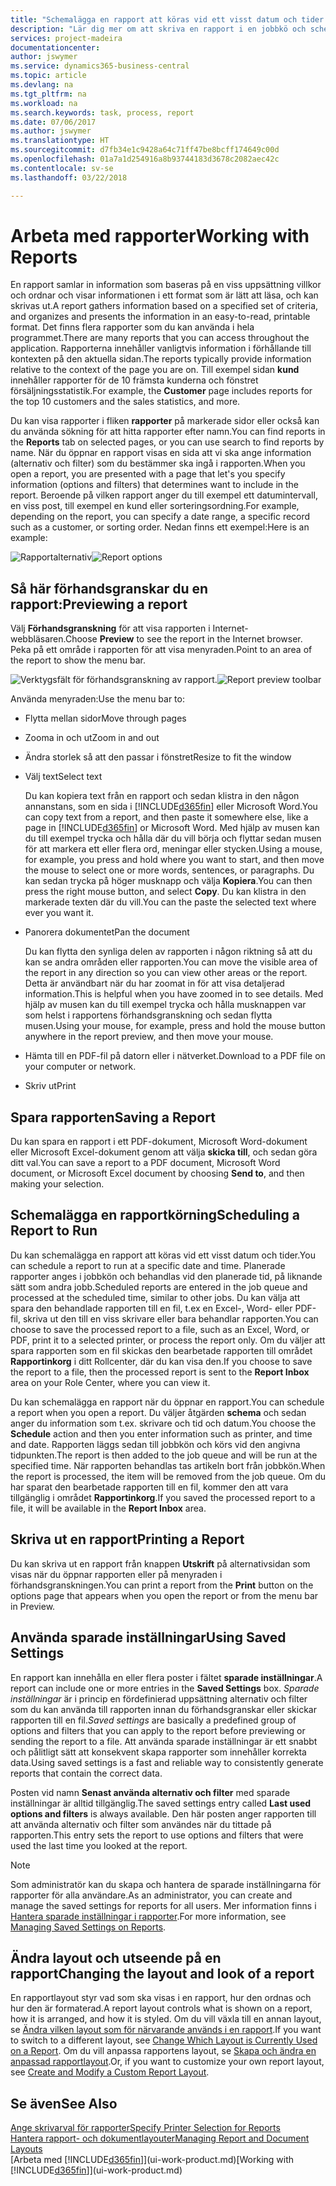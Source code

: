 ```yaml
---
title: "Schemalägga en rapport att köras vid ett visst datum och tider | Microsoft Docs"
description: "Lär dig mer om att skriva en rapport i en jobbkö och schemalägga den att behandlas vid en viss tidpunkt."
services: project-madeira
documentationcenter: 
author: jswymer
ms.service: dynamics365-business-central
ms.topic: article
ms.devlang: na
ms.tgt_pltfrm: na
ms.workload: na
ms.search.keywords: task, process, report
ms.date: 07/06/2017
ms.author: jswymer
ms.translationtype: HT
ms.sourcegitcommit: d7fb34e1c9428a64c71ff47be8bcff174649c00d
ms.openlocfilehash: 01a7a1d254916a8b93744183d3678c2082aec42c
ms.contentlocale: sv-se
ms.lasthandoff: 03/22/2018

---
```

# <a name="working-with-reports"></a><span data-ttu-id="c30da-103">Arbeta med rapporter</span><span class="sxs-lookup"><span data-stu-id="c30da-103">Working with Reports</span></span>
<span data-ttu-id="c30da-104">En rapport samlar in information som baseras på en viss uppsättning villkor och ordnar och visar informationen i ett format som är lätt att läsa, och kan skrivas ut.</span><span class="sxs-lookup"><span data-stu-id="c30da-104">A report gathers information based on a specified set of criteria, and organizes and presents the information in an easy-to-read, printable format.</span></span> <span data-ttu-id="c30da-105">Det finns flera rapporter som du kan använda i hela programmet.</span><span class="sxs-lookup"><span data-stu-id="c30da-105">There are many reports that you can access throughout the application.</span></span> <span data-ttu-id="c30da-106">Rapporterna innehåller vanligtvis information i förhållande till kontexten på den aktuella sidan.</span><span class="sxs-lookup"><span data-stu-id="c30da-106">The reports typically provide information relative to the context of the page you are on.</span></span> <span data-ttu-id="c30da-107">Till exempel sidan **kund** innehåller rapporter för de 10 främsta kunderna och fönstret försäljningsstatistik.</span><span class="sxs-lookup"><span data-stu-id="c30da-107">For example, the **Customer** page includes reports for the top 10 customers and the sales statistics, and more.</span></span>

<span data-ttu-id="c30da-108">Du kan visa rapporter i fliken **rapporter** på markerade sidor eller också kan du använda sökning för att hitta rapporter efter namn.</span><span class="sxs-lookup"><span data-stu-id="c30da-108">You can find reports in the **Reports** tab on selected pages, or you can use search to find reports by name.</span></span> <span data-ttu-id="c30da-109">När du öppnar en rapport visas en sida att vi ska ange information (alternativ och filter) som du bestämmer ska ingå i rapporten.</span><span class="sxs-lookup"><span data-stu-id="c30da-109">When you open a report, you are presented with a page that let's you specify information (options and filters) that determines want to include in the report.</span></span> <span data-ttu-id="c30da-110">Beroende på vilken rapport anger du till exempel ett datumintervall, en viss post, till exempel en kund eller sorteringsordning.</span><span class="sxs-lookup"><span data-stu-id="c30da-110">For example, depending on the report, you can specify a date range, a specific record such as a customer, or sorting order.</span></span> <span data-ttu-id="c30da-111">Nedan finns ett exempel:</span><span class="sxs-lookup"><span data-stu-id="c30da-111">Here is an example:</span></span>

<span data-ttu-id="c30da-112">![Rapportalternativ](media/report_options.png "Rapportalternativ")</span><span class="sxs-lookup"><span data-stu-id="c30da-112">![Report options](media/report_options.png "Report options")</span></span>

## <a name="previewing-a-report"></a><span data-ttu-id="c30da-113">Så här förhandsgranskar du en rapport:</span><span class="sxs-lookup"><span data-stu-id="c30da-113">Previewing a report</span></span>
<span data-ttu-id="c30da-114">Välj **Förhandsgranskning** för att visa rapporten i Internet-webbläsaren.</span><span class="sxs-lookup"><span data-stu-id="c30da-114">Choose **Preview** to see the report in the Internet browser.</span></span> <span data-ttu-id="c30da-115">Peka på ett område i rapporten för att visa menyraden.</span><span class="sxs-lookup"><span data-stu-id="c30da-115">Point to an area of the report to show the menu bar.</span></span>  

<span data-ttu-id="c30da-116">![Verktygsfält för förhandsgranskning av rapport](media/report_viewer.png "Verktygsfält för förhandsgranskning av rapport").</span><span class="sxs-lookup"><span data-stu-id="c30da-116">![Report preview toolbar](media/report_viewer.png "Report preview toolbar")</span></span>

<span data-ttu-id="c30da-117">Använda menyraden:</span><span class="sxs-lookup"><span data-stu-id="c30da-117">Use the menu bar to:</span></span>

-   <span data-ttu-id="c30da-118">Flytta mellan sidor</span><span class="sxs-lookup"><span data-stu-id="c30da-118">Move through pages</span></span>
-   <span data-ttu-id="c30da-119">Zooma in och ut</span><span class="sxs-lookup"><span data-stu-id="c30da-119">Zoom in and out</span></span>
-   <span data-ttu-id="c30da-120">Ändra storlek så att den passar i fönstret</span><span class="sxs-lookup"><span data-stu-id="c30da-120">Resize to fit the window</span></span>
-   <span data-ttu-id="c30da-121">Välj text</span><span class="sxs-lookup"><span data-stu-id="c30da-121">Select text</span></span>

    <span data-ttu-id="c30da-122">Du kan kopiera text från en rapport och sedan klistra in den någon annanstans, som en sida i [!INCLUDE[d365fin](includes/d365fin_md.md)] eller Microsoft Word.</span><span class="sxs-lookup"><span data-stu-id="c30da-122">You can copy text from a report, and then paste it somewhere else, like a page in [!INCLUDE[d365fin](includes/d365fin_md.md)] or Microsoft Word.</span></span>  <span data-ttu-id="c30da-123">Med hjälp av musen kan du till exempel trycka och hålla där du vill börja och flyttar sedan musen för att markera ett eller flera ord, meningar eller stycken.</span><span class="sxs-lookup"><span data-stu-id="c30da-123">Using a mouse, for example, you press and hold where you want to start, and then move the mouse to select one or more words, sentences, or paragraphs.</span></span> <span data-ttu-id="c30da-124">Du kan sedan trycka på höger musknapp och välja **Kopiera**.</span><span class="sxs-lookup"><span data-stu-id="c30da-124">You can then press the right mouse button, and select **Copy**.</span></span> <span data-ttu-id="c30da-125">Du kan klistra in den markerade texten där du vill.</span><span class="sxs-lookup"><span data-stu-id="c30da-125">You can the paste the selected text where ever you want it.</span></span>
-   <span data-ttu-id="c30da-126">Panorera dokumentet</span><span class="sxs-lookup"><span data-stu-id="c30da-126">Pan the document</span></span>

    <span data-ttu-id="c30da-127">Du kan flytta den synliga delen av rapporten i någon riktning så att du kan se andra områden eller rapporten.</span><span class="sxs-lookup"><span data-stu-id="c30da-127">You can move the visible area of the report in any direction so you can view other areas or the report.</span></span> <span data-ttu-id="c30da-128">Detta är användbart när du har zoomat in för att visa detaljerad information.</span><span class="sxs-lookup"><span data-stu-id="c30da-128">This is helpful when you have zoomed in to see details.</span></span>  <span data-ttu-id="c30da-129">Med hjälp av musen kan du till exempel trycka och hålla musknappen var som helst i rapportens förhandsgranskning och sedan flytta musen.</span><span class="sxs-lookup"><span data-stu-id="c30da-129">Using your mouse, for example, press and hold the mouse button anywhere in the report preview, and then move your mouse.</span></span>

-   <span data-ttu-id="c30da-130">Hämta till en PDF-fil på datorn eller i nätverket.</span><span class="sxs-lookup"><span data-stu-id="c30da-130">Download to a PDF file on your computer or network.</span></span>
-   <span data-ttu-id="c30da-131">Skriv ut</span><span class="sxs-lookup"><span data-stu-id="c30da-131">Print</span></span>


## <a name="saving-a-report"></a><span data-ttu-id="c30da-132">Spara rapporten</span><span class="sxs-lookup"><span data-stu-id="c30da-132">Saving a Report</span></span>
<span data-ttu-id="c30da-133">Du kan spara en rapport i ett PDF-dokument, Microsoft Word-dokument eller Microsoft Excel-dokument genom att välja **skicka till**, och sedan göra ditt val.</span><span class="sxs-lookup"><span data-stu-id="c30da-133">You can save a report to a PDF document, Microsoft Word document, or Microsoft Excel document by choosing **Send to**, and then making your selection.</span></span>

## <a name="ScheduleReport"></a> <span data-ttu-id="c30da-134">Schemalägga en rapportkörning</span><span class="sxs-lookup"><span data-stu-id="c30da-134">Scheduling a Report to Run</span></span>
<span data-ttu-id="c30da-135">Du kan schemalägga en rapport att köras vid ett visst datum och tider.</span><span class="sxs-lookup"><span data-stu-id="c30da-135">You can schedule a report to run at a specific date and time.</span></span> <span data-ttu-id="c30da-136">Planerade rapporter anges i jobbkön och behandlas vid den planerade tid, på liknande sätt som andra jobb.</span><span class="sxs-lookup"><span data-stu-id="c30da-136">Scheduled reports are entered in the job queue and processed at the scheduled time, similar to other jobs.</span></span> <span data-ttu-id="c30da-137">Du kan välja att spara den behandlade rapporten till en fil, t.ex en Excel-, Word- eller PDF-fil, skriva ut den till en viss skrivare eller bara behandlar rapporten.</span><span class="sxs-lookup"><span data-stu-id="c30da-137">You can choose to save the processed report to a file, such as an Excel, Word, or PDF, print it to a selected printer, or process the report only.</span></span> <span data-ttu-id="c30da-138">Om du väljer att spara rapporten som en fil skickas den bearbetade rapporten till området **Rapportinkorg** i ditt Rollcenter, där du kan visa den.</span><span class="sxs-lookup"><span data-stu-id="c30da-138">If you choose to save the report to a file, then the processed report is sent to the **Report Inbox** area on your Role Center, where you can view it.</span></span>

<span data-ttu-id="c30da-139">Du kan schemalägga en rapport när du öppnar en rapport.</span><span class="sxs-lookup"><span data-stu-id="c30da-139">You can schedule a report when you open a report.</span></span> <span data-ttu-id="c30da-140">Du väljer åtgärden **schema** och sedan anger du information som t.ex. skrivare och tid och datum.</span><span class="sxs-lookup"><span data-stu-id="c30da-140">You choose the **Schedule** action and then you enter information such as printer, and time and date.</span></span> <span data-ttu-id="c30da-141">Rapporten läggs sedan till jobbkön och körs vid den angivna tidpunkten.</span><span class="sxs-lookup"><span data-stu-id="c30da-141">The report is then added to the job queue and will be run at the specified time.</span></span> <span data-ttu-id="c30da-142">När rapporten behandlas tas artikeln bort från jobbkön.</span><span class="sxs-lookup"><span data-stu-id="c30da-142">When the report is processed, the item will be removed from the job queue.</span></span> <span data-ttu-id="c30da-143">Om du har sparat den bearbetade rapporten till en fil, kommer den att vara tillgänglig i området **Rapportinkorg**.</span><span class="sxs-lookup"><span data-stu-id="c30da-143">If you saved the processed report to a file, it will be available in the **Report Inbox** area.</span></span>

## <a name="PrintReport"></a><span data-ttu-id="c30da-144">Skriva ut en rapport</span><span class="sxs-lookup"><span data-stu-id="c30da-144">Printing a Report</span></span>
<span data-ttu-id="c30da-145">Du kan skriva ut en rapport från knappen **Utskrift** på alternativsidan som visas när du öppnar rapporten eller på menyraden i förhandsgranskningen.</span><span class="sxs-lookup"><span data-stu-id="c30da-145">You can print a report from the **Print** button on the options page that appears when you open the report or from the menu bar in Preview.</span></span>

## <a name="using-saved-settings"></a><span data-ttu-id="c30da-146">Använda sparade inställningar</span><span class="sxs-lookup"><span data-stu-id="c30da-146">Using Saved Settings</span></span>
<span data-ttu-id="c30da-147">En rapport kan innehålla en eller flera poster i fältet **sparade inställningar**.</span><span class="sxs-lookup"><span data-stu-id="c30da-147">A report can include one or more entries in the **Saved Settings** box.</span></span> <span data-ttu-id="c30da-148">*Sparade inställningar* är i princip en fördefinierad uppsättning alternativ och filter som du kan använda till rapporten innan du förhandsgranskar eller skickar rapporten till en fil.</span><span class="sxs-lookup"><span data-stu-id="c30da-148">*Saved settings* are basically a predefined group of options and filters that you can apply to the report before previewing or sending the report to a file.</span></span> <span data-ttu-id="c30da-149">Att använda sparade inställningar är ett snabbt och pålitligt sätt att konsekvent skapa rapporter som innehåller korrekta data.</span><span class="sxs-lookup"><span data-stu-id="c30da-149">Using saved settings is a fast and reliable way to consistently generate reports that contain the correct data.</span></span>

<span data-ttu-id="c30da-150">Posten vid namn **Senast använda alternativ och filter** med sparade inställningar är alltid tillgänglig.</span><span class="sxs-lookup"><span data-stu-id="c30da-150">The saved settings entry called **Last used options and filters** is always available.</span></span> <span data-ttu-id="c30da-151">Den här posten anger rapporten till att använda alternativ och filter som användes när du tittade på rapporten.</span><span class="sxs-lookup"><span data-stu-id="c30da-151">This entry sets the report to use options and filters that were used the last time you looked at the report.</span></span>

>[!NOTE]
><span data-ttu-id="c30da-152">Som administratör kan du skapa och hantera de sparade inställningarna för rapporter för alla användare.</span><span class="sxs-lookup"><span data-stu-id="c30da-152">As an administrator, you can create and manage the saved settings for reports for all users.</span></span> <span data-ttu-id="c30da-153">Mer information finns i [Hantera sparade inställningar i rapporter](reports-saving-reusing-settings.md).</span><span class="sxs-lookup"><span data-stu-id="c30da-153">For more information, see [Managing Saved Settings on Reports](reports-saving-reusing-settings.md).</span></span>

## <a name="changing-the-layout-and-look-of-a-report"></a><span data-ttu-id="c30da-154">Ändra layout och utseende på en rapport</span><span class="sxs-lookup"><span data-stu-id="c30da-154">Changing the layout and look of a report</span></span>
<span data-ttu-id="c30da-155">En rapportlayout styr vad som ska visas i en rapport, hur den ordnas och hur den är formaterad.</span><span class="sxs-lookup"><span data-stu-id="c30da-155">A report layout controls what is shown on a report, how it is arranged, and how it is styled.</span></span> <span data-ttu-id="c30da-156">Om du vill växla till en annan layout, se [Ändra vilken layout som för närvarande används i en rapport](ui-how-change-layout-currently-used-report.md).</span><span class="sxs-lookup"><span data-stu-id="c30da-156">If you want to switch to a different layout, see [Change Which Layout is Currently Used on a Report](ui-how-change-layout-currently-used-report.md).</span></span> <span data-ttu-id="c30da-157">Om du vill anpassa rapportens layout, se [Skapa och ändra en anpassad rapportlayout](ui-how-create-custom-report-layout.md).</span><span class="sxs-lookup"><span data-stu-id="c30da-157">Or, if you want to customize your own report layout, see [Create and Modify a Custom Report Layout](ui-how-create-custom-report-layout.md).</span></span>

## <a name="see-also"></a><span data-ttu-id="c30da-158">Se även</span><span class="sxs-lookup"><span data-stu-id="c30da-158">See Also</span></span>
[<span data-ttu-id="c30da-159">Ange skrivarval för rapporter</span><span class="sxs-lookup"><span data-stu-id="c30da-159">Specify Printer Selection for Reports</span></span>](ui-specify-printer-selection-reports.md)  
[<span data-ttu-id="c30da-160">Hantera rapport- och dokumentlayouter</span><span class="sxs-lookup"><span data-stu-id="c30da-160">Managing Report and Document Layouts</span></span>](ui-manage-report-layouts.md)  
<span data-ttu-id="c30da-161">[Arbeta med [!INCLUDE[d365fin](includes/d365fin_md.md)]](ui-work-product.md)</span><span class="sxs-lookup"><span data-stu-id="c30da-161">[Working with [!INCLUDE[d365fin](includes/d365fin_md.md)]](ui-work-product.md)</span></span>

